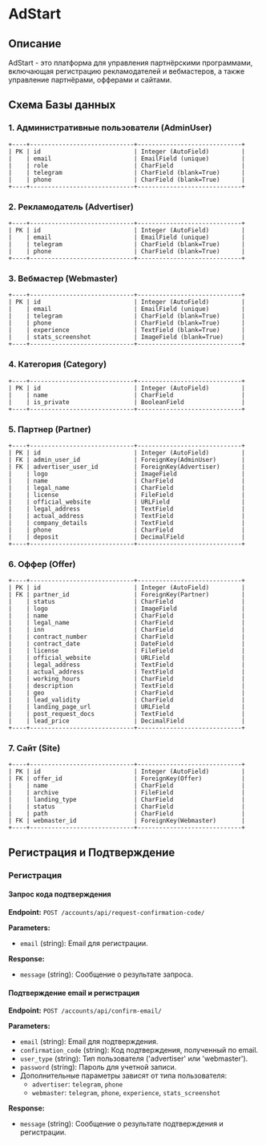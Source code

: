 
# AdStart

## Описание

AdStart - это платформа для управления партнёрскими программами, включающая регистрацию рекламодателей и вебмастеров, а также управление партнёрами, офферами и сайтами.

## Схема Базы данных

### 1. Административные пользователи (AdminUser)

```
+----+-----------------------------+-----------------------------+
| PK | id                          | Integer (AutoField)         |
|    | email                       | EmailField (unique)         |
|    | role                        | CharField                   |
|    | telegram                    | CharField (blank=True)      |
|    | phone                       | CharField (blank=True)      |
+----+-----------------------------+-----------------------------+
```

### 2. Рекламодатель (Advertiser)

```
+----+-----------------------------+-----------------------------+
| PK | id                          | Integer (AutoField)         |
|    | email                       | EmailField (unique)         |
|    | telegram                    | CharField (blank=True)      |
|    | phone                       | CharField (blank=True)      |
+----+-----------------------------+-----------------------------+
```

### 3. Вебмастер (Webmaster)

```
+----+-----------------------------+-----------------------------+
| PK | id                          | Integer (AutoField)         |
|    | email                       | EmailField (unique)         |
|    | telegram                    | CharField (blank=True)      |
|    | phone                       | CharField (blank=True)      |
|    | experience                  | TextField (blank=True)      |
|    | stats_screenshot            | ImageField (blank=True)     |
+----+-----------------------------+-----------------------------+
```

### 4. Категория (Category)

```
+----+-----------------------------+-----------------------------+
| PK | id                          | Integer (AutoField)         |
|    | name                        | CharField                   |
|    | is_private                  | BooleanField                |
+----+-----------------------------+-----------------------------+
```

### 5. Партнер (Partner)

```
+----+-----------------------------+-----------------------------+
| PK | id                          | Integer (AutoField)         |
| FK | admin_user_id               | ForeignKey(AdminUser)       |
| FK | advertiser_user_id          | ForeignKey(Advertiser)      |
|    | logo                        | ImageField                  |
|    | name                        | CharField                   |
|    | legal_name                  | CharField                   |
|    | license                     | FileField                   |
|    | official_website            | URLField                    |
|    | legal_address               | TextField                   |
|    | actual_address              | TextField                   |
|    | company_details             | TextField                   |
|    | phone                       | CharField                   |
|    | deposit                     | DecimalField                |
+----+-----------------------------+-----------------------------+
```

### 6. Оффер (Offer)

```
+----+-----------------------------+-----------------------------+
| PK | id                          | Integer (AutoField)         |
| FK | partner_id                  | ForeignKey(Partner)         |
|    | status                      | CharField                   |
|    | logo                        | ImageField                  |
|    | name                        | CharField                   |
|    | legal_name                  | CharField                   |
|    | inn                         | CharField                   |
|    | contract_number             | CharField                   |
|    | contract_date               | DateField                   |
|    | license                     | FileField                   |
|    | official_website            | URLField                    |
|    | legal_address               | TextField                   |
|    | actual_address              | TextField                   |
|    | working_hours               | CharField                   |
|    | description                 | TextField                   |
|    | geo                         | CharField                   |
|    | lead_validity               | CharField                   |
|    | landing_page_url            | URLField                    |
|    | post_request_docs           | TextField                   |
|    | lead_price                  | DecimalField                |
+----+-----------------------------+-----------------------------+
```

### 7. Сайт (Site)

```
+----+-----------------------------+-----------------------------+
| PK | id                          | Integer (AutoField)         |
| FK | offer_id                    | ForeignKey(Offer)           |
|    | name                        | CharField                   |
|    | archive                     | FileField                   |
|    | landing_type                | CharField                   |
|    | status                      | CharField                   |
|    | path                        | CharField                   |
| FK | webmaster_id                | ForeignKey(Webmaster)       |
+----+-----------------------------+-----------------------------+
```

## Регистрация и Подтверждение

### Регистрация

#### Запрос кода подтверждения
**Endpoint:** `POST /accounts/api/request-confirmation-code/`

**Parameters:**
- `email` (string): Email для регистрации.

**Response:**
- `message` (string): Сообщение о результате запроса.

#### Подтверждение email и регистрация
**Endpoint:** `POST /accounts/api/confirm-email/`

**Parameters:**
- `email` (string): Email для подтверждения.
- `confirmation_code` (string): Код подтверждения, полученный по email.
- `user_type` (string): Тип пользователя ('advertiser' или 'webmaster').
- `password` (string): Пароль для учетной записи.
- Дополнительные параметры зависят от типа пользователя:
  - `advertiser`: `telegram`, `phone`
  - `webmaster`: `telegram`, `phone`, `experience`, `stats_screenshot`

**Response:**
- `message` (string): Сообщение о результате подтверждения и регистрации.
